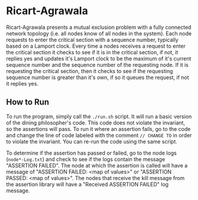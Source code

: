 # Ricart-Agrawala
Ricart-Agrawala presents a mutual exclusion problem with a fully connected network topology (i.e. all nodes know of all nodes in the system). Each node requests to enter the critical section with a sequence number, typically based on a Lamport clock. Every time a nodes receives a request to enter the critical section it checks to see if it is in the critical section, if not, it replies yes and updates it's Lamport clock to be the maximum of it's current sequence number and the sequence number of the requesting node. If it is requesting the critical section, then it checks to see if the requesting sequence number is greater than it's own, if so it queues the request, if not it replies yes.

## How to Run
To run the program, simply call the `./run.sh` script. It will run a basic version of the dining philosopher's code. This code does not violate the invariant, so the assertions will pass. To run it where an assertion fails, go to the code and change the line of code labeled with the comment `// CHANGE TO` in order to violate the invariant. You can re-run the code using the same script. 

To determine if the assertion has passed or failed, go to the node logs (`node*-Log.txt`) and check to see if the logs contain the message "ASSERTION FAILED". The node at which the assertion is called will have a message of "ASSERTION FAILED: \<map of values\>" or "ASSERTION PASSED: \<map of values\>". The nodes that receive the kill message from the assertion library will have a "Received ASSERTION FAILED" log message.
